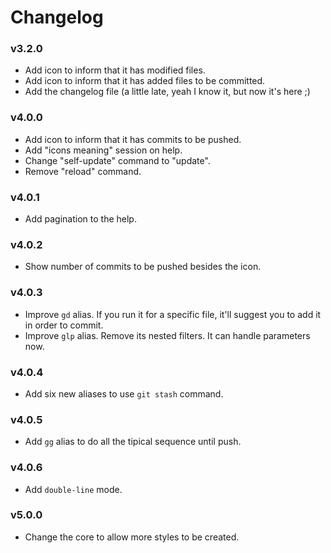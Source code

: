# Changelog

### v3.2.0

- Add icon to inform that it has modified files.
- Add icon to inform that it has added files to be committed.
- Add the changelog file (a little late, yeah I know it, but now it's here ;)

### v4.0.0

- Add icon to inform that it has commits to be pushed.
- Add "icons meaning" session on help.
- Change "self-update" command to "update".
- Remove "reload" command.

### v4.0.1

- Add pagination to the help.

### v4.0.2

- Show number of commits to be pushed besides the icon.

### v4.0.3

- Improve `gd` alias. If you run it for a specific file, it'll suggest you to add it in order to commit.
- Improve `glp` alias. Remove its nested filters. It can handle parameters now.

### v4.0.4

- Add six new aliases to use `git stash` command.

### v4.0.5

- Add `gg` alias to do all the tipical sequence until push.

### v4.0.6

- Add `double-line` mode.

### v5.0.0

- Change the core to allow more styles to be created.
